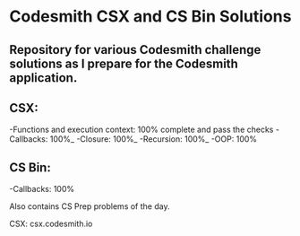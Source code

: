 # Codesmith CSX and CS Bin Solutions
## Repository for various Codesmith challenge solutions as I prepare for the Codesmith application.

## CSX:
-Functions and execution context: 100% complete and pass the checks
-Callbacks: 100%_
-Closure: 100%_
-Recursion: 100%_
-OOP: 100%

## CS Bin:
-Callbacks: 100%

Also contains CS Prep problems of the day.

CSX: csx.codesmith.io
